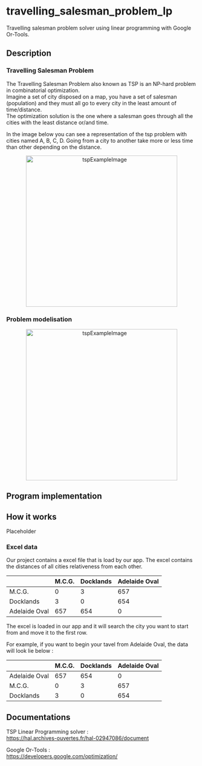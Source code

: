 # travelling_salesman_problem_lp

Travelling salesman problem solver using linear programming with Google Or-Tools.

## Description

### Travelling Salesman Problem

The Travelling Salesman Problem also known as TSP is an NP-hard problem in combinatorial optimization.  
Imagine a set of city disposed on a map, you have a set of salesman (population) and they must all go to every city in
the least amount of time/distance.  
The optimization solution is the one where a salesman goes through all the cities with the least distance or/and time.

In the image below you can see a representation of the tsp problem with cities named A, B, C, D. Going from a city to
another take more or less time than other depending on the distance.

<p align="center">
    <img src="https://user-images.githubusercontent.com/59691442/165635831-5bfc72b5-0dd3-4a9f-afb0-b5ffd402ee88.png" alt="tspExampleImage" style="height:400px"/>
</p>

### Problem modelisation

<p align="center">
    <img src="https://user-images.githubusercontent.com/59691442/169556846-231900f0-2195-478d-be14-0990f52ea1b4.png" alt="tspExampleImage" style="height:400px"/>
</p>

<!-- ### Modélisation de notre problème

__objectif__ : min(distance)

__variables__ de decisions :

__contraintes__ :
- aller dans toutes les villes
- commencer / terminer par sydney
- passer qu'une seule fois dans chaque ville (excepté la ville de départ, 2 fois) -->

<!-- ## Problem modelisation

__objectif__ : min(distance)

__variables__ :

__contraintes__ :
- aller dans toutes les villes
- commencer / terminer par sydney
- passer qu'une seule fois dans chaque ville (excepté la ville de départ, 2 fois) -->

## Program implementation

## How it works

Placeholder

### Excel data

Our project contains a excel file that is load by our app.
The excel contains the distances of all cities relativeness from each other.

|  |M.C.G.|Docklands|Adelaide Oval|
|--|--|--|--|
|M.C.G.|  0| 3 |657 |
|Docklands| 3|0 |654 |
|Adelaide Oval| 657|654|0|

The excel is loaded in our app and it will search the city you want to start from and move it to the first row.

For example, if you want to begin your tavel from Adelaide Oval, the data will look lie below :

|  |M.C.G.|Docklands|Adelaide Oval|
|--|--|--|--|
|Adelaide Oval| 657|654|0|
|M.C.G.|  0| 3 |657 |
|Docklands| 3|0 |654 |

## Documentations

TSP Linear Programming solver :  
<https://hal.archives-ouvertes.fr/hal-02947086/document>

Google Or-Tools :  
<https://developers.google.com/optimization/>

